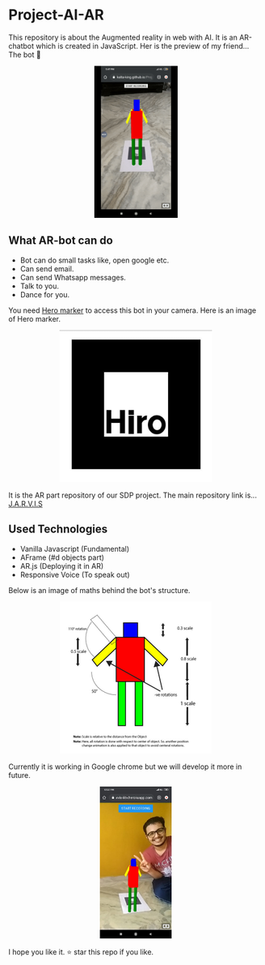 # Project-AI-AR
This repository is about the Augmented reality in web with AI. 
It is an AR-chatbot which is created in JavaScript. 
Her is the preview of my friend... The bot :star_struck:
<p align='center'>
<img src='https://github.com/Kelta-King/Project-AI-AR/blob/main/Assets/Audio/welcomeGif.gif' height='300'>
</p>

## What AR-bot can do
- Bot can do small tasks like, open google etc.
- Can send email.
- Can send Whatsapp messages.
- Talk to you.
- Dance for you.

You need [Hero marker](https://commons.wikimedia.org/wiki/File:Hiro_marker_ARjs.png) to access this bot in your camera. Here is an image of Hero marker.

<p align='center'>
<img src='https://github.com/AnubhavMadhav/J.A.R.V.I.S/blob/master/hiro.jpeg' height="300">
</p>


It is the AR part repository of our SDP project. The main repository link is... [J.A.R.V.I.S](https://github.com/AnubhavMadhav/J.A.R.V.I.S)

## Used Technologies
- Vanilla Javascript (Fundamental)
- AFrame (#d objects part)
- AR.js (Deploying it in AR)
- Responsive Voice (To speak out)

Below is an image of maths behind the bot's structure.
<p align='center'>
<img src='https://github.com/Kelta-King/Project-AI-AR/blob/main/Assets/Audio/structure-1.jpg' height='300'>
</p>

Currently it is working in Google chrome but we will develop it more in future.

<p align='center'>
<img src='https://github.com/Kelta-King/Project-AI-AR/blob/main/Assets/Audio/ARbot1.jpeg' height='300'>
</p>

I hope you like it. :star: star this repo if you like.
